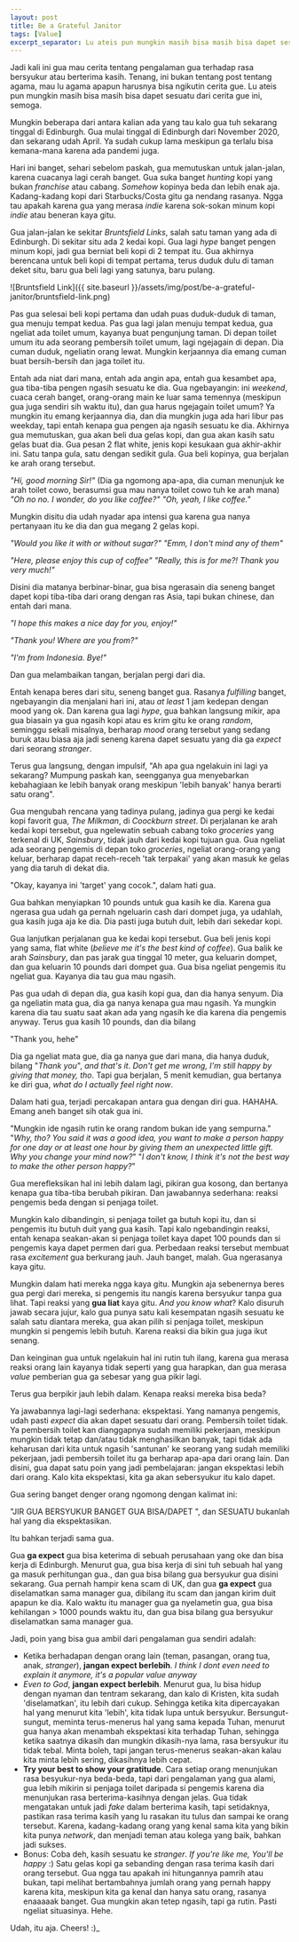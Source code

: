 ```yaml
---
layout: post
title: Be a Grateful Janitor
tags: [Value]
excerpt_separator: Lu ateis pun mungkin masih bisa masih bisa dapet sesuatu dari cerita gue ini, semoga.
---
```


Jadi kali ini gua mau cerita tentang pengalaman gua terhadap rasa bersyukur atau berterima kasih. Tenang, ini bukan tentang post tentang agama, mau lu agama apapun harusnya bisa ngikutin cerita gue. Lu ateis pun mungkin masih bisa masih bisa dapet sesuatu dari cerita gue ini, semoga.

Mungkin beberapa dari antara kalian ada yang tau kalo gua tuh sekarang tinggal di Edinburgh. Gua mulai tinggal di Edinburgh dari November 2020, dan sekarang udah April. Ya sudah cukup lama meskipun ga terlalu bisa kemana-mana karena ada pandemi juga.

Hari ini banget, sehari sebelom paskah, gua memutuskan untuk jalan-jalan, karena cuacanya lagi cerah banget. Gua suka banget _hunting_ kopi yang bukan _franchise_ atau cabang. _Somehow_ kopinya beda dan lebih enak aja. Kadang-kadang kopi dari Starbucks/Costa gitu ga nendang rasanya. Ngga tau apakah karena gua yang merasa _indie_ karena sok-sokan minum kopi _indie_ atau beneran kaya gitu.

Gua jalan-jalan ke sekitar _Bruntsfield Links_, salah satu taman yang ada di Edinburgh. Di sekitar situ ada 2 kedai kopi. Gua lagi _hype_ banget pengen minum kopi, jadi gua berniat beli kopi di 2 tempat itu. Gua akhirnya berencana untuk beli kopi di tempat pertama, terus duduk dulu di taman deket situ, baru gua beli lagi yang satunya, baru pulang.

<!-- add maps here-->
![Bruntsfield Link]({{ site.baseurl }}/assets/img/post/be-a-grateful-janitor/bruntsfield-link.png)

Pas gua selesai beli kopi pertama dan udah puas duduk-duduk di taman, gua menuju tempat kedua. Pas gua lagi jalan menuju tempat kedua, gua ngeliat ada toilet umum, kayanya buat pengunjung taman. Di depan toilet umum itu ada seorang pembersih toilet umum, lagi ngejagain di depan. Dia cuman duduk, ngeliatin orang lewat. Mungkin kerjaannya dia emang cuman buat bersih-bersih dan jaga toilet itu. 

Entah ada niat dari mana, entah ada angin apa, entah gua kesambet apa, gua tiba-tiba pengen ngasih sesuatu ke dia. Gua ngebayangin: ini _weekend_, cuaca cerah banget, orang-orang main ke luar sama temennya (meskipun gua juga sendiri sih waktu itu), dan gua harus ngejagain toilet umum? Ya mungkin itu emang kerjaannya dia, dan dia mungkin juga ada hari libur pas weekday, tapi entah kenapa gua pengen aja ngasih sesuatu ke dia. Akhirnya gua memutuskan, gua akan beli dua gelas kopi, dan gua akan kasih satu gelas buat dia. Gua pesan 2 flat white, jenis kopi kesukaan gua akhir-akhir ini. Satu tanpa gula, satu dengan sedikit gula. Gua beli kopinya, gua berjalan ke arah orang tersebut.

_"Hi, good morning Sir!"_
(Dia ga ngomong apa-apa, dia cuman menunjuk ke arah toilet cowo, berasumsi gua mau nanya toilet cowo tuh ke arah mana)
_"Oh no no. I wonder, do you like coffee?"_
_"Oh, yeah, I like coffee."_

Mungkin disitu dia udah nyadar apa intensi gua karena gua nanya pertanyaan itu ke dia dan gua megang 2 gelas kopi.

_"Would you like it with or without sugar?"_
_"Emm, I don't mind any of them"_

_"Here, please enjoy this cup of coffee"_
_"Really, this is for me?! Thank you very much!"_

Disini dia matanya berbinar-binar, gua bisa ngerasain dia seneng banget dapet kopi tiba-tiba dari orang dengan ras Asia, tapi bukan chinese, dan entah dari mana.

_"I hope this makes a nice day for you, enjoy!"_

_"Thank you! Where are you from?"_

_"I'm from Indonesia. Bye!"_

Dan gua melambaikan tangan, berjalan pergi dari dia.

Entah kenapa beres dari situ, seneng banget gua. Rasanya _fulfilling_ banget, ngebayangin dia menjalani hari ini, atau _at least_ 1 jam kedepan dengan mood yang ok. Dan karena gua lagi _hype_, gua bahkan langsung mikir, apa gua biasain ya gua ngasih kopi atau es krim gitu ke orang _random_, seminggu sekali misalnya, berharap _mood_ orang tersebut yang sedang buruk atau biasa aja jadi seneng karena dapet sesuatu yang dia ga _expect_ dari seorang _stranger_.

Terus gua langsung, dengan impulsif, "Ah apa gua ngelakuin ini lagi ya sekarang? Mumpung paskah kan, seengganya gua menyebarkan kebahagiaan ke lebih banyak orang meskipun 'lebih banyak' hanya berarti satu orang".

Gua mengubah rencana yang tadinya pulang, jadinya gua pergi ke kedai kopi favorit gua, _The Milkman_, di _Coockburn street_. Di perjalanan ke arah kedai kopi tersebut, gua ngelewatin sebuah cabang toko _groceries_ yang terkenal di UK, _Sainsbury_, tidak jauh dari kedai kopi tujuan gua. Gua ngeliat ada seorang pengemis di depan toko _groceries_, ngeliat orang-orang yang keluar, berharap dapat receh-receh 'tak terpakai' yang akan masuk ke gelas yang dia taruh di dekat dia.

"Okay, kayanya ini 'target' yang cocok.", dalam hati gua.

Gua bahkan menyiapkan 10 pounds untuk gua kasih ke dia. Karena gua ngerasa gua udah ga pernah ngeluarin cash dari dompet juga, ya udahlah, gua kasih juga aja ke dia. Dia pasti juga butuh duit, lebih dari sekedar kopi.

Gua lanjutkan perjalanan gua ke kedai kopi tersebut. Gua beli jenis kopi yang sama, flat white (_believe me it's the best kind of coffee_). Gua balik ke arah _Sainsbury_, dan pas jarak gua tinggal 10 meter, gua keluarin dompet, dan gua keluarin 10 pounds dari dompet gua. Gua bisa ngeliat pengemis itu ngeliat gua. Kayanya dia tau gua mau ngasih. 

Pas gua udah di depan dia, gua kasih kopi gua, dan dia hanya senyum. Dia ga ngeliatin mata gua, dia ga nanya kenapa gua mau ngasih. Ya mungkin karena dia tau suatu saat akan ada yang ngasih ke dia karena dia pengemis anyway. Terus gua kasih 10 pounds, dan dia bilang 

"Thank you, hehe"

Dia ga ngeliat mata gue, dia ga nanya gue dari mana, dia hanya duduk, bilang "_Thank you_", _and that's it_. _Don't get me wrong, I'm still happy by giving that money, tho_. Tapi gua berjalan, 5 menit kemudian, gua bertanya ke diri gua, _what do I actually feel right now_. 

Dalam hati gua, terjadi percakapan antara gua dengan diri gua. HAHAHA. Emang aneh banget sih otak gua ini.

"Mungkin ide ngasih rutin ke orang random bukan ide yang sempurna."
"_Why, tho? You said it was a good idea, you want to make a person happy for one day or at least one hour by giving them an unexpected little gift. Why you change your mind now?_"
"_I don't know, I think it's not the best way to make the other person happy?_"

Gua merefleksikan hal ini lebih dalam lagi, pikiran gua kosong, dan bertanya kenapa gua tiba-tiba berubah pikiran. Dan jawabannya sederhana: reaksi pengemis beda dengan si penjaga toilet.

Mungkin kalo dibandingin, si penjaga toilet ga butuh kopi itu, dan si pengemis itu butuh duit yang gua kasih. Tapi kalo ngebandingin reaksi, entah kenapa seakan-akan si penjaga toilet kaya dapet 100 pounds dan si pengemis kaya dapet permen dari gua. Perbedaan reaksi tersebut membuat rasa _excitement_ gua berkurang jauh. Jauh banget, malah. Gua ngerasanya kaya gitu. 

Mungkin dalam hati mereka ngga kaya gitu. Mungkin aja sebenernya beres gua pergi dari mereka, si pengemis itu nangis karena bersyukur tanpa gua lihat. Tapi reaksi yang __gua liat__ kaya gitu. _And you know what_? Kalo disuruh jawab secara jujur, kalo gua punya satu kali kesempatan ngasih sesuatu ke salah satu diantara mereka, gua akan pilih si penjaga toilet, meskipun mungkin si pengemis lebih butuh. Karena reaksi dia bikin gua juga ikut senang. 

Dan keinginan gua untuk ngelakuin hal ini rutin tuh ilang, karena gua merasa reaksi orang lain kayanya tidak seperti yang gua harapkan, dan gua merasa _value_ pemberian gua ga sebesar yang gua pikir lagi.

Terus gua berpikir jauh lebih dalam. Kenapa reaksi mereka bisa beda?

Ya jawabannya lagi-lagi sederhana: ekspektasi. Yang namanya pengemis, udah pasti _expect_ dia akan dapet sesuatu dari orang. Pembersih toilet tidak. Ya pembersih toilet kan dianggapnya sudah memiliki pekerjaan, meskipun mungkin tidak tetap dan/atau tidak menghasilkan banyak, tapi tidak ada keharusan dari kita untuk ngasih 'santunan' ke seorang yang sudah memiliki pekerjaan, jadi pembersih toilet itu ga berharap apa-apa dari orang lain. Dan disini, gua dapat satu poin yang jadi pembelajaran: jangan ekspektasi lebih dari orang. Kalo kita ekspektasi, kita ga akan sebersyukur itu kalo dapet.

Gua sering banget denger orang ngomong dengan kalimat ini:

"JIR GUA BERSYUKUR BANGET GUA BISA/DAPET <SESUATU>", dan SESUATU bukanlah hal yang dia ekspektasikan. 

Itu bahkan terjadi sama gua. 

Gua __ga expect__ gua bisa keterima di sebuah perusahaan yang oke dan bisa kerja di Edinburgh. Menurut gua, gua bisa kerja di sini tuh sebuah hal yang ga masuk perhitungan gua., dan gua bisa bilang gua bersyukur gua disini sekarang.
Gua pernah hampir kena scam di UK, dan gua __ga expect__ gua diselamatkan sama manager gua, dibilang itu scam dan jangan kirim duit apapun ke dia. Kalo waktu itu manager gua ga nyelametin gua, gua bisa kehilangan > 1000 pounds waktu itu, dan gua bisa bilang gua bersyukur diselamatkan sama manager gua.

Jadi, poin yang bisa gua ambil dari pengalaman gua sendiri adalah: 

- Ketika berhadapan dengan orang lain (teman, pasangan, orang tua, anak, _stranger_), __jangan expect berlebih__. _I think I dont even need to explain it anymore, it's a popular value anyway_
- _Even to God_, __jangan expect berlebih__. Menurut gua, lu bisa hidup dengan nyaman dan tentram sekarang, dan kalo di Kristen, kita sudah 'diselamatkan', itu lebih dari cukup. Sehingga ketika kita dipercayakan hal yang menurut kita 'lebih', kita tidak lupa untuk bersyukur. Bersungut-sungut, meminta terus-menerus hal yang sama kepada Tuhan, menurut gua hanya akan menambah ekspektasi kita terhadap Tuhan, sehingga ketika saatnya dikasih dan mungkin dikasih-nya lama, rasa bersyukur itu tidak tebal. Minta boleh, tapi jangan terus-menerus seakan-akan kalau kita minta lebih sering, dikasihnya lebih cepat.
- __Try your best to show your gratitude__. Cara setiap orang menunjukan rasa besyukur-nya beda-beda, tapi dari pengalaman yang gua alami, gua lebih mikirin si penjaga toilet daripada si pengemis karena dia menunjukan rasa berterima-kasihnya dengan jelas. Gua tidak mengatakan untuk jadi _fake_ dalam berterima kasih, tapi setidaknya, pastikan rasa terima kasih yang lu rasakan itu tulus dan sampai ke orang tersebut. Karena, kadang-kadang orang yang kenal sama kita yang bikin kita punya _network_, dan menjadi teman atau kolega yang baik, bahkan jadi sukses.
- Bonus: Coba deh, kasih sesuatu ke _stranger_. _If you're like me, You'll be happy_ :) Satu gelas kopi ga sebanding dengan rasa terima kasih dari orang tersebut. Gua ngga tau apakah ini hitungannya pamrih atau bukan, tapi melihat bertambahnya jumlah orang yang pernah happy karena kita, meskipun kita ga kenal dan hanya satu orang, rasanya enaaaaak banget. Gua mungkin akan tetep ngasih, tapi ga rutin. Pasti ngeliat situasinya. Hehe.

Udah, itu aja. Cheers! :)_

